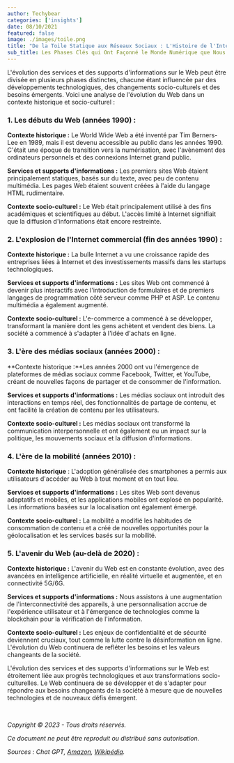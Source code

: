 ```yaml
---
author: Techybear
categories: ['insights']
date: 08/10/2021
featured: false
image: ./images/toile.png
title: "De la Toile Statique aux Réseaux Sociaux : L'Histoire de l'Internet"
sub_title: Les Phases Clés qui Ont Façonné le Monde Numérique que Nous Connaissons Aujourd'hui
---
```


L'évolution des services et des supports d'informations sur le Web peut être divisée en plusieurs phases distinctes, chacune étant influencée par des développements technologiques, des changements socio-culturels et des besoins émergents. Voici une analyse de l'évolution du Web dans un contexte historique et socio-culturel :

### 1. Les débuts du Web (années 1990) :

**Contexte historique :** Le World Wide Web a été inventé par Tim Berners-Lee en 1989, mais il est devenu accessible au public dans les années 1990. C'était une époque de transition vers la numérisation, avec l'avènement des ordinateurs personnels et des connexions Internet grand public.

**Services et supports d'informations :** Les premiers sites Web étaient principalement statiques, basés sur du texte, avec peu de contenu multimédia. Les pages Web étaient souvent créées à l'aide du langage HTML rudimentaire.

**Contexte socio-culturel :** Le Web était principalement utilisé à des fins académiques et scientifiques au début. L'accès limité à Internet signifiait que la diffusion d'informations était encore restreinte.

### 2. L'explosion de l'Internet commercial (fin des années 1990) :

**Contexte historique :** La bulle Internet a vu une croissance rapide des entreprises liées à Internet et des investissements massifs dans les startups technologiques.

**Services et supports d'informations :** Les sites Web ont commencé à devenir plus interactifs avec l'introduction de formulaires et de premiers langages de programmation côté serveur comme PHP et ASP. Le contenu multimédia a également augmenté.

**Contexte socio-culturel :** L'e-commerce a commencé à se développer, transformant la manière dont les gens achètent et vendent des biens. La société a commencé à s'adapter à l'idée d'achats en ligne.

### 3. L'ère des médias sociaux (années 2000) :

**Contexte historique :**Les années 2000 ont vu l'émergence de plateformes de médias sociaux comme Facebook, Twitter, et YouTube, créant de nouvelles façons de partager et de consommer de l'information.

**Services et supports d'informations :** Les médias sociaux ont introduit des interactions en temps réel, des fonctionnalités de partage de contenu, et ont facilité la création de contenu par les utilisateurs.

**Contexte socio-culturel :** Les médias sociaux ont transformé la communication interpersonnelle et ont également eu un impact sur la politique, les mouvements sociaux et la diffusion d'informations.

### 4. L'ère de la mobilité (années 2010) :

**Contexte historique** : L'adoption généralisée des smartphones a permis aux utilisateurs d'accéder au Web à tout moment et en tout lieu.

**Services et supports d'informations :** Les sites Web sont devenus adaptatifs et mobiles, et les applications mobiles ont explosé en popularité. Les informations basées sur la localisation ont également émergé.

**Contexte socio-culturel :** La mobilité a modifié les habitudes de consommation de contenu et a créé de nouvelles opportunités pour la géolocalisation et les services basés sur la mobilité.

### 5. L'avenir du Web (au-delà de 2020) :

**Contexte historique :** L'avenir du Web est en constante évolution, avec des avancées en intelligence artificielle, en réalité virtuelle et augmentée, et en connectivité 5G/6G.

**Services et supports d'informations :** Nous assistons à une augmentation de l'interconnectivité des appareils, à une personnalisation accrue de l'expérience utilisateur et à l'émergence de technologies comme la blockchain pour la vérification de l'information.

**Contexte socio-culturel :** Les enjeux de confidentialité et de sécurité deviennent cruciaux, tout comme la lutte contre la désinformation en ligne. L'évolution du Web continuera de refléter les besoins et les valeurs changeants de la société.

L'évolution des services et des supports d'informations sur le Web est étroitement liée aux progrès technologiques et aux transformations socio-culturelles. Le Web continuera de se développer et de s'adapter pour répondre aux besoins changeants de la société à mesure que de nouvelles technologies et de nouveaux défis émergent.

&nbsp;

_Copyright © 2023 - Tous droits réservés._

_Ce document ne peut être reproduit ou distribué sans autorisation._

_Sources : Chat GPT, [Amazon](https://aws.amazon.com/fr/what-is-aws/), [Wikipédia](https://fr.wikipedia.org/wiki/Amazon_Web_Services)._
